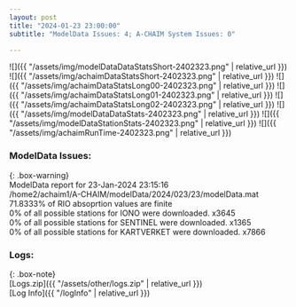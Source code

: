 ```yaml
---
layout: post
title: "2024-01-23 23:00:00"
subtitle: "ModelData Issues: 4; A-CHAIM System Issues: 0"

---
```


![]({{ "/assets/img/modelDataDataStatsShort-2402323.png" | relative_url }})
![]({{ "/assets/img/achaimDataStatsShort-2402323.png" | relative_url }})
![]({{ "/assets/img/achaimDataStatsLong00-2402323.png" | relative_url }})
![]({{ "/assets/img/achaimDataStatsLong01-2402323.png" | relative_url }})
![]({{ "/assets/img/achaimDataStatsLong02-2402323.png" | relative_url }})
![]({{ "/assets/img/modelDataDataStats-2402323.png" | relative_url }})
![]({{ "/assets/img/modelDataStationStats-2402323.png" | relative_url }})
![]({{ "/assets/img/achaimRunTime-2402323.png" | relative_url }})


### ModelData Issues:  
  
{: .box-warning}  
 ModelData report for 23-Jan-2024 23:15:16   
 /home2/achaim1/A-CHAIM/modelData/2024/023/23/modelData.mat   
 71.8333% of RIO absoprtion values are finite   
 0% of all possible stations for IONO were downloaded. x3645   
 0% of all possible stations for SENTINEL were downloaded. x1365   
 0% of all possible stations for KARTVERKET were downloaded. x7866   
  


### Logs:  
  
{: .box-note}  
[Logs.zip]({{ "/assets/other/logs.zip" | relative_url }})  
[Log Info]({{ "/logInfo" | relative_url }})  
